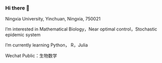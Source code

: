 ### Hi there 👋

Ningxia University, Yinchuan, Ningxia, 750021

I’m interested in Mathematical Biology，Near optimal control，Stochastic epidemic system

I’m currently learning Python， R，Julia

Wechat Public：生物数学

